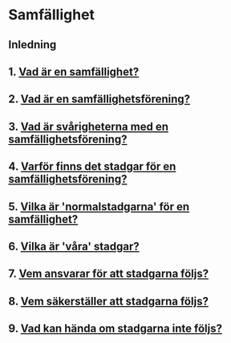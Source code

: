 # Samfällighet

## Inledning

## 1. [Vad är en samfällighet?][Ref_01]

## 2. [Vad är en samfällighetsförening?][Ref_02]

## 3. [Vad är svårigheterna med en samfällighetsförening?][Ref_03]

## 4. [Varför finns det stadgar för en samfällighetsförening?][Ref_04]

## 5. [Vilka är 'normalstadgarna' för en samfällighet?][Ref_05]

## 6. [Vilka är 'våra' stadgar?][Ref_06]

## 7. [Vem ansvarar för att stadgarna följs?][Ref_07]

## 8. [Vem säkerställer att stadgarna följs?][Ref_08]

## 9. [Vad kan hända om stadgarna inte följs?][Ref_09]

[Ref_01]: samfallighet
[Ref_02]: samfallighetsforening
[Ref_03]: svarigheter
[Ref_04]: varfor_stadgar
[Ref_05]: normal_stadgar
[Ref_06]: stadgar
[Ref_07]: ansvar
[Ref_08]: sakerstalla
[Ref_09]: om
[Ref_10]: vet_ej
